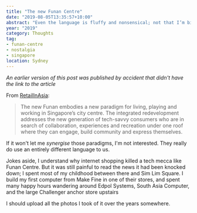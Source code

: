 ```yaml
---
title: "The new Funan Centre"
date: "2019-08-05T13:35:57+10:00"
abstract: "Even the language is fluffy and nonsensical; not that I’m biased."
year: "2019"
category: Thoughts
tag:
- funan-centre
- nostalgia
- singapore
location: Sydney
---
```

*An earlier version of this post was published by accident that didn't have the link to the article*

From [RetailInAsia](https://retailinasia.com/in-shops/what-to-expect-from-the-new-funan/):

> The new Funan embodies a new paradigm for living, playing and working in Singapore’s city centre. The integrated redevelopment addresses the new generation of tech-savvy consumers who are in search of collaboration, experiences and recreation under one roof where they can engage, build community and express themselves.

If it won't let me *synergise* those paradigms, I'm not interested. They really do use an entirely different language to us.

Jokes aside, I understand why internet shopping killed a tech mecca like Funan Centre. But it was still painful to read the news it had been knocked down; I spent most of my childhood between there and Sim Lim Square. I build my first computer from Make Fine in one of their stores, and spent many happy hours wandering around Edpol Systems, South Asia Computer, and the large Challenger anchor store upstairs

I should upload all the photos I took of it over the years somewhere.

